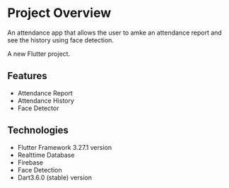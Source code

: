# Project Overview

An attendance app that allows the user to amke an attendance report and see the history using face detection.

A new Flutter project.

## Features

- Attendance Report
- Attendance History
- Face Detector

## Technologies

- Flutter Framework 3.27.1 version
- Realttime Database
- Firebase
- Face Detection
- Dart3.6.0 (stable) version
